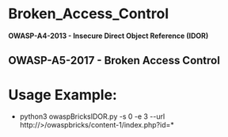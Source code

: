 # Broken_Access_Control
**OWASP-A4-2013 - Insecure Direct Object Reference (IDOR)**

**OWASP-A5-2017 - Broken Access Control**
-----------------------------------------------------------
# Usage Example:
* python3 owaspBricksIDOR.py -s 0 -e 3 --url http://<ipAddress>>/owaspbricks/content-1/index.php?id=*

